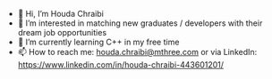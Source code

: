 - 👋 Hi, I’m Houda Chraibi
- 👀 I’m interested in matching new graduates / developers with their dream job opportunities
- 🌱 I’m currently learning C++ in my free time
- 📫 How to reach me: houda.chraibi@mthree.com or via LinkedIn: https://www.linkedin.com/in/houda-chraibi-443601201/

<!---
HoudaChr/HoudaChr is a ✨ special ✨ repository because its `README.md` (this file) appears on your GitHub profile.
You can click the Preview link to take a look at your changes.
--->

